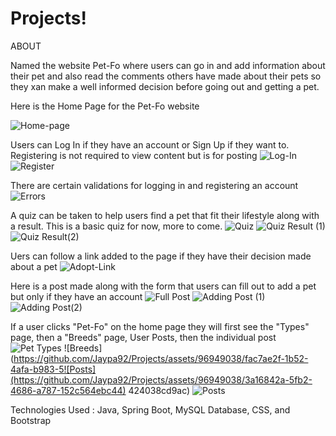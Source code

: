 # Projects!
ABOUT

Named the website Pet-Fo where users can go in and add information about their pet and also read the comments others have made about their pets so they 
xan make a well informed decision before going out and getting a pet.

Here is the Home Page for the Pet-Fo website

![Home-page](https://github.com/Jaypa92/Projects/assets/96949038/d372f443-1e22-4cd4-a3f5-1854ac90caac)

Users can Log In if they have an account or Sign Up if they want to. Registering is not required to view content but is for posting
![Log-In](https://github.com/Jaypa92/Projects/assets/96949038/8751abfc-b9e7-4f8b-b57f-3e7a03031cf7)
![Register](https://github.com/Jaypa92/Projects/assets/96949038/83b4821e-745c-4721-8de3-b9581243d3c1)

There are certain validations for logging in and registering an account
![Errors](https://github.com/Jaypa92/Projects/assets/96949038/414ed3c9-27b0-4a90-a15f-69a027741928)

A quiz can be taken to help users find a pet that fit their lifestyle along with a result. This is a basic quiz for now, more to come.
![Quiz](https://github.com/Jaypa92/Projects/assets/96949038/1d4a7a5f-9287-4c30-85d2-177462c35bb2)
![Quiz Result (1)](https://github.com/Jaypa92/Projects/assets/96949038/8ce19586-5bba-4c3f-a9d1-da53573070f3)
![Quiz Result(2)](https://github.com/Jaypa92/Projects/assets/96949038/ab05ff77-600a-4771-8e9f-8bcefff8717b)

Uers can follow a link added to the page if they have their decision made about a pet
![Adopt-Link](https://github.com/Jaypa92/Projects/assets/96949038/0f5ab251-7cda-4fc2-b914-273c0564685f)

Here is a post made along with the form that users can fill out to add a pet but only if they have an account
![Full Post](https://github.com/Jaypa92/Projects/assets/96949038/8757c69b-62b4-43ef-9440-e61fa5d86ab8)
![Adding Post (1)](https://github.com/Jaypa92/Projects/assets/96949038/c03876bc-6fb2-412d-8d79-7d123fd798d2)
![Adding Post(2)](https://github.com/Jaypa92/Projects/assets/96949038/f1d4a071-fb7d-4323-b26e-52f7b57d4b29)

If a user clicks "Pet-Fo" on the home page they will first see the "Types" page, then a "Breeds" page, User Posts, then the individual post
![Pet Types](https://github.com/Jaypa92/Projects/assets/96949038/fe3a80cf-d96d-4244-838e-2467a89f5723)
![Breeds](https://github.com/Jaypa92/Projects/assets/96949038/fac7ae2f-1b52-4afa-b983-5![Posts](https://github.com/Jaypa92/Projects/assets/96949038/3a16842a-5fb2-4686-a787-152c564ebc44)
424038cd9ac)
![Posts](https://github.com/Jaypa92/Projects/assets/96949038/ec56714c-87ab-41ac-a079-1cca9b6d8a41)

Technologies Used : Java, Spring Boot, MySQL Database, CSS, and Bootstrap

